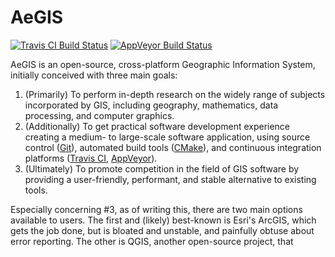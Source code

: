 # AeGIS

[![Travis CI Build Status](https://travis-ci.org/criptych/aegis.svg
"Travis CI for Linux and OSX")](https://travis-ci.org/criptych/aegis)
[![AppVeyor Build Status](
https://ci.appveyor.com/api/projects/status/eum4toel7f3sod93?svg=true
"AppVeyor CI for Windows")](https://ci.appveyor.com/project/criptych/aegis)

AeGIS is an open-source, cross-platform Geographic Information System,
initially conceived with three main goals:

 1. (Primarily) To perform in-depth research on the widely range of subjects
    incorporated by GIS, including geography, mathematics, data processing, and
    computer graphics.
 2. (Additionally) To get practical software development experience creating a
    medium- to large-scale software application, using source control
    ([Git](https://git-scm.com/)), automated build tools
    ([CMake](https://cmake.org/)), and continuous integration platforms
    ([Travis CI](https://travis-ci.org/), [AppVeyor](http://appveyor.com)).
 3. (Ultimately) To promote competition in the field of GIS software by
    providing a user-friendly, performant, and stable alternative to existing
    tools.

Especially concerning #3, as of writing this, there are two main options
available to users.  The first and (likely) best-known is Esri's ArcGIS, which
gets the job done, but is bloated and unstable, and painfully obtuse about
error reporting.  The other is QGIS, another open-source project, that

